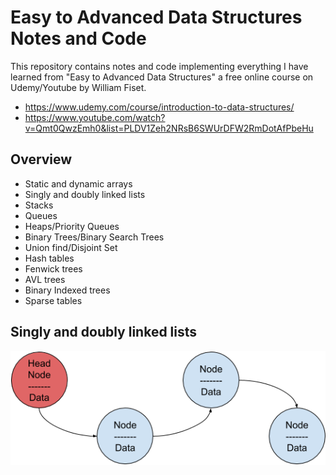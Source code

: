 # Easy to Advanced Data Structures Notes and Code
This repository contains notes and code implementing everything I have learned from "Easy to Advanced Data Structures" a free online course on Udemy/Youtube by William Fiset.

* https://www.udemy.com/course/introduction-to-data-structures/
* https://www.youtube.com/watch?v=Qmt0QwzEmh0&list=PLDV1Zeh2NRsB6SWUrDFW2RmDotAfPbeHu

## Overview
* Static and dynamic arrays
* Singly and doubly linked lists
* Stacks
* Queues
* Heaps/Priority Queues
* Binary Trees/Binary Search Trees
* Union find/Disjoint Set
* Hash tables
* Fenwick trees
* AVL trees
* Binary Indexed trees
* Sparse tables

## Singly and doubly linked lists

![Image of Linked List](Images\LinkedListDiagram.png)
